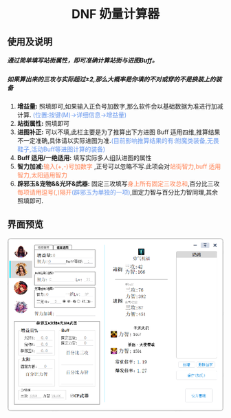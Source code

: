 <h1 id="-div-align-center-dnf-div-"><div align="center"> DNF 奶量计算器 </div></h1>

<h2 id="-">使用及说明</h2>
<h5>通过简单填写站街属性，即可准确计算站街与进图Buff。</h5>
<h5>如果算出来的三攻与实际超过±2,那么大概率是你填的不对或穿的不是换装上的装备</h5>
<ol>
<li><strong>增益量:</strong> 照填即可,如果输入正负号加数字,那么软件会以基础数据为准进行加减计算.<font color=#6495ED> (位置:按键(M)-&gt;详细信息-&gt;增益量)</font></li>
<li><strong>站街属性:</strong> 照填即可</li>
<li><strong>进图补正:</strong> 可以不填,此栏主要是为了推算出下方进图 Buff 适用四维,推算结果不一定准确,具体请以实际进图为准.<font color=#6495ED>(目前影响推算结果的有:附魔类装备,无畏鞋子,活动Buff等进图计算的装备)</font></li>
<li><strong>Buff 适用/一绝适用:</strong> 填写实际多人组队进图的属性</li>
<li><strong>智力加减:</strong><font color=#FF7F50>输入(+,-)号加数字</font> ,正号可以忽略不写.此项会对<font color=#FF7F50>站街智力,buff 适用智力,太阳适用智力</font></li>
<li><strong>辟邪玉&amp;宠物&amp;&amp;光环&amp;武器:</strong> 固定三攻填写<font color=#FF7F50>身上所有固定三攻总和</font>,百分比三攻<font color=#FF7F50>每项请用逗号(,)隔开</font><font color=#6495ED>(辟邪玉为单独的一项)</font>,固定力智与百分比力智同理,其余照填即可.</li>
</ol>
<h2 id="-">界面预览</h2>
<img width="850" src="https://github.com/Vixiu/count_buff/blob/Buff/Archive/png_readme/Buffv1.3.1.png">


